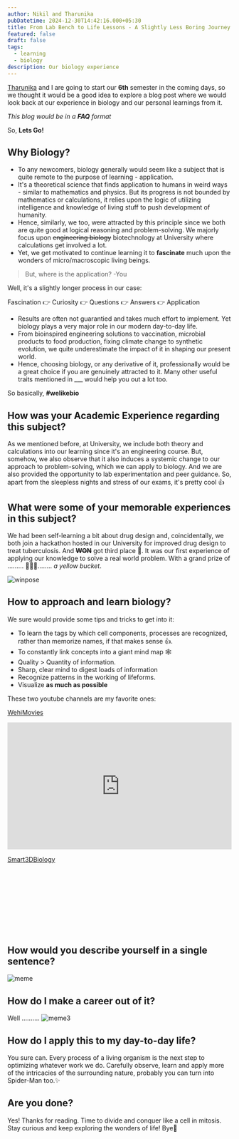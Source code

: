 ```yaml
---
author: Nikil and Tharunika
pubDatetime: 2024-12-30T14:42:16.000+05:30
title: From Lab Bench to Life Lessons - A Slightly Less Boring Journey of Discovery
featured: false
draft: false
tags:
  - learning
  - biology
description: Our biology experience
---
```

[Tharunika](https://in.linkedin.com/in/tharunika-g-b44329255) and I are going to start our **6th** semester in the coming days, so we thought it would be a good idea to explore a blog post where we would look back at our experience in biology and our personal learnings from it.

*This blog would be in a **FAQ** format*

So, **Lets Go!**

## Why Biology?

- To any newcomers, biology generally would seem like a subject that is quite remote to the purpose of learning - application.
- It's a theoretical science that finds application to humans in weird ways - similar to mathematics and physics. But its progress is not bounded by mathematics or calculations, it relies upon the logic of utilizing intelligence and knowledge of living stuff to push development of humanity.
- Hence, similarly, we too, were attracted by this principle since we both are quite good at logical reasoning and problem-solving. We majorly focus upon ~~engineering biology~~ biotechnology at University where calculations get involved a lot. 
- Yet, we get motivated to continue learning it to **fascinate** much upon the wonders of micro/macroscopic living beings.

> But, where is the application?
> -You

Well, it's a slightly longer process in our case:

Fascination 👉 Curiosity 👉 Questions 👉 Answers 👉 Application

- Results are often not guarantied and takes much effort to implement. Yet biology plays a very major role in our modern day-to-day life. 
- From bioinspired engineering solutions to vaccination, microbial products to food production, fixing climate change to synthetic evolution, we quite underestimate the impact of it in shaping our present world.
- Hence, choosing biology, or any derivative of it, professionally would be a great choice if you are genuinely attracted to it. Many other useful traits mentioned in ___ would help you out a lot too.

So basically, **#welikebio**

## How was your Academic Experience regarding this subject?

As we mentioned before, at University, we include both theory and calculations into our learning since it's an engineering course. But, somehow, we also observe that it also induces a systemic change to our approach to problem-solving, which we can apply to biology. And we are also provided the opportunity to lab experimentation and peer guidance. So, apart from the sleepless nights and stress of our exams, it's pretty cool 👍

## What were some of your memorable experiences in this subject?

We had been self-learning a bit about drug design and, coincidentally, we both join a hackathon hosted in our University for improved drug design to treat tuberculosis. And ~~**WON**~~ got third place 🎉. It was our first experience of applying our knowledge to solve a real world problem. With a grand prize of ......... 🥁🥁🥁........ *a yellow bucket*.

![winpose](/assets/pic.jpeg)
## How to approach and learn biology?

We sure would provide some tips and tricks to get into it:

- To learn the tags by which cell components, processes are recognized, rather than memorize names, if that makes sense 👍.
- To constantly link concepts into a giant mind map 🕸️
- Quality > Quantity of information.
- Sharp, clear mind to digest loads of information
- Recognize patterns in the working of lifeforms.
- Visualize **as much as possible**

These two youtube channels are my favorite ones:

[WehiMovies](https://www.wehi.edu.au/wehi-tv/)
<div style="left: 0; width: 100%; height: 0; position: relative; padding-bottom: 56.5%;"><iframe src="https://www.youtube.com/embed/videoseries?list=PLD0444BD542B4D7D9" style="top: 0; left: 0; width: 100%; height: 100%; position: absolute; border: 0;" allowfullscreen scrolling="no"></iframe></div>

[Smart3DBiology](https://www.smart-biology.com/)
<div class="iframely-embed"><div class="iframely-responsive" style="height: 140px; padding-bottom: 0;"><a href="https://www.youtube.com/channel/UCXI0uGh6LOOgvtPjPb1PD6A" data-iframely-url="//iframely.net/NIJDiVU"></a></div></div><script async src="//iframely.net/embed.js"></script>

## How would you describe yourself in a single sentence?

![meme](/assets/meme.jpeg)

## How do I make a career out of it?

Well ..........
![meme3](/assets/mito.jpeg)

## How do I apply this to my day-to-day life?

You sure can. Every process of a living organism is the next step to optimizing whatever work we do. Carefully observe, learn and apply more of the intricacies of the surrounding nature, probably you can turn into Spider-Man too.✨

## Are you done?

Yes! Thanks for reading.
Time to divide and conquer like a cell in mitosis. Stay curious and keep exploring the wonders of life!
Bye👋